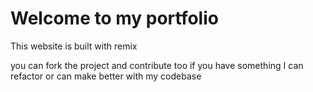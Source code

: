 # Welcome to my portfolio

This website is built with remix

you can fork the project and contribute too if you have something I can refactor or can make better with my codebase